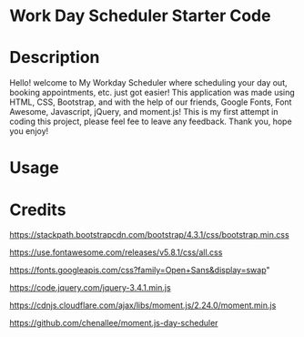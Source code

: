 # Work Day Scheduler Starter Code

# Description
Hello! welcome to My Workday Scheduler where scheduling your day out, booking appointments, etc. just got easier!
This application was made using HTML, CSS, Bootstrap, and with the help of our friends, Google Fonts, Font Awesome, Javascript, jQuery, and moment.js!
This is my first attempt in coding this project, please feel fee to leave any feedback. Thank you, hope you enjoy!

# Usage 


# Credits
https://stackpath.bootstrapcdn.com/bootstrap/4.3.1/css/bootstrap.min.css

https://use.fontawesome.com/releases/v5.8.1/css/all.css

https://fonts.googleapis.com/css?family=Open+Sans&display=swap"

https://code.jquery.com/jquery-3.4.1.min.js

https://cdnjs.cloudflare.com/ajax/libs/moment.js/2.24.0/moment.min.js

https://github.com/chenallee/moment.js-day-scheduler
